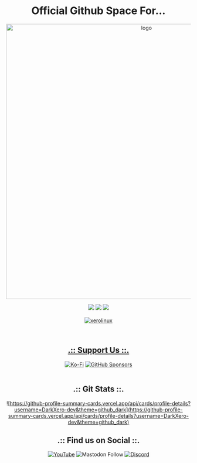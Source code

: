 <h1 align="center">Official Github Space For...</h1>

<p align="center">
    <img width="750" src="https://i.imgur.com/9rFDH3a.png" alt="logo">
</p>

<div align="center">

  <a href="https://www.linux.org" target="_blank"><img src="https://img.shields.io/badge/OS-Linux-e06c75?style=for-the-badge&logo=linux" /></a>
	<a href="https://archlinux.org" target="_blank"><img src="https://img.shields.io/badge/DISTRO-Arch-56b6c2?style=for-the-badge&logo=arch-linux" /></a>
	<a href="https://kde.org" target="_blank"><img src="https://img.shields.io/badge/DE-KDE%20Plasma-blue?style=for-the-badge&logo=KDE" /></a><br /> <br />
	<a href="https://github.com/antonkomarev/github-profile-views-counter" target="blank"><img src="https://komarev.com/ghpvc/?username=xerolinux&label=Page%20views&color=774DFF&style=for-the-badge" alt="xerolinux"/></p>
 	
</div><br />

<div align="center">

## .:: Support Us ::. <br />

[![Ko-Fi](https://img.shields.io/badge/Ko--fi-F16061?style=for-the-badge&&label=XeroLinux&logo=ko-fi&logoColor=white)](https://ko-fi.com/XeroLinux)
 [![GitHub Sponsors](https://img.shields.io/github/sponsors/XeroLinux?style=for-the-badge&logo=Github%20Sponsors&label=Sponsors)](https://github.com/sponsors/xerolinux)
<br /><br />

## .:: Git Stats ::. <br />

![https://github-profile-summary-cards.vercel.app/api/cards/profile-details?username=DarkXero-dev&theme=github_dark](https://github-profile-summary-cards.vercel.app/api/cards/profile-details?username=DarkXero-dev&theme=github_dark)
</div>

<div align="center">
	
## .:: Find us on Social ::. <br />

[![YouTube](https://img.shields.io/youtube/channel/subscribers/UC6OgAhBq7Ocb5g1bQfVSd0Q?color=ff0000&label=Youtube&logo=youtube&style=social)](https://youtube.com/@XeroLinux)
![Mastodon Follow](https://img.shields.io/mastodon/follow/110753070148975710?domain=https%3A%2F%2Ffosstodon.org&style=social&label=Fosstodon&color=774DFF)
[![Discord](https://img.shields.io/discord/783658529478803466?color=6699ff&label=Discord&logo=discord&style=social)](https://discord.gg/Xg6T78ahtK)
	
</div>
